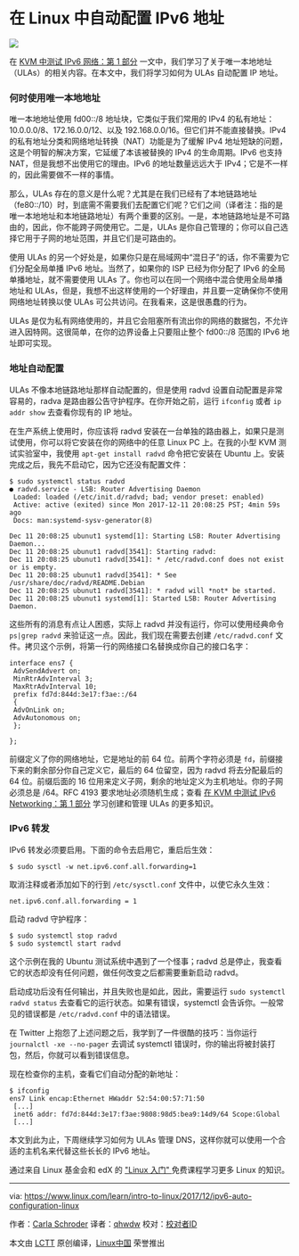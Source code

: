 在 Linux 中自动配置 IPv6 地址
======

![](https://www.linux.com/sites/lcom/files/styles/rendered_file/public/banner_5.png?itok=3kN83IjL)

在 [ KVM 中测试 IPv6 网络：第 1 部分][1] 一文中，我们学习了关于唯一本地地址（ULAs）的相关内容。在本文中，我们将学习如何为 ULAs 自动配置 IP 地址。

### 何时使用唯一本地地址

唯一本地地址使用 fd00::/8 地址块，它类似于我们常用的 IPv4 的私有地址：10.0.0.0/8、172.16.0.0/12、以及 192.168.0.0/16。但它们并不能直接替换。IPv4 的私有地址分类和网络地址转换（NAT）功能是为了缓解 IPv4 地址短缺的问题，这是个明智的解决方案，它延缓了本该被替换的 IPv4 的生命周期。IPv6 也支持 NAT，但是我想不出使用它的理由。IPv6 的地址数量远远大于 IPv4；它是不一样的，因此需要做不一样的事情。

那么，ULAs 存在的意义是什么呢？尤其是在我们已经有了本地链路地址（fe80::/10）时，到底需不需要我们去配置它们呢？它们之间（译者注：指的是唯一本地地址和本地链路地址）有两个重要的区别。一是，本地链路地址是不可路由的，因此，你不能跨子网使用它。二是，ULAs 是你自己管理的；你可以自己选择它用于子网的地址范围，并且它们是可路由的。

使用 ULAs 的另一个好处是，如果你只是在局域网中“混日子”的话，你不需要为它们分配全局单播 IPv6 地址。当然了，如果你的 ISP 已经为你分配了 IPv6 的全局单播地址，就不需要使用 ULAs 了。你也可以在同一个网络中混合使用全局单播地址和 ULAs，但是，我想不出这样使用的一个好理由，并且要一定确保你不使用网络地址转换以使 ULAs 可公共访问。在我看来，这是很愚蠢的行为。

ULAs 是仅为私有网络使用的，并且它会阻塞所有流出你的网络的数据包，不允许进入因特网。这很简单，在你的边界设备上只要阻止整个 fd00::/8 范围的 IPv6 地址即可实现。

### 地址自动配置

ULAs 不像本地链路地址那样自动配置的，但是使用 radvd 设置自动配置是非常容易的，radva 是路由器公告守护程序。在你开始之前，运行 `ifconfig` 或者 `ip addr show` 去查看你现有的 IP 地址。

在生产系统上使用时，你应该将 radvd 安装在一台单独的路由器上，如果只是测试使用，你可以将它安装在你的网络中的任意 Linux PC 上。在我的小型 KVM 测试实验室中，我使用 `apt-get install radvd` 命令把它安装在 Ubuntu 上。安装完成之后，我先不启动它，因为它还没有配置文件：
```
$ sudo systemctl status radvd
● radvd.service - LSB: Router Advertising Daemon
 Loaded: loaded (/etc/init.d/radvd; bad; vendor preset: enabled)
 Active: active (exited) since Mon 2017-12-11 20:08:25 PST; 4min 59s ago
 Docs: man:systemd-sysv-generator(8)

Dec 11 20:08:25 ubunut1 systemd[1]: Starting LSB: Router Advertising Daemon...
Dec 11 20:08:25 ubunut1 radvd[3541]: Starting radvd:
Dec 11 20:08:25 ubunut1 radvd[3541]: * /etc/radvd.conf does not exist or is empty.
Dec 11 20:08:25 ubunut1 radvd[3541]: * See /usr/share/doc/radvd/README.Debian
Dec 11 20:08:25 ubunut1 radvd[3541]: * radvd will *not* be started.
Dec 11 20:08:25 ubunut1 systemd[1]: Started LSB: Router Advertising Daemon.

```

这些所有的消息有点让人困惑，实际上 radvd 并没有运行，你可以使用经典命令 `ps|grep radvd` 来验证这一点。因此，我们现在需要去创建 `/etc/radvd.conf` 文件。拷贝这个示例，将第一行的网络接口名替换成你自己的接口名字：
```
interface ens7 {
 AdvSendAdvert on;
 MinRtrAdvInterval 3;
 MaxRtrAdvInterval 10;
 prefix fd7d:844d:3e17:f3ae::/64
 {
 AdvOnLink on;
 AdvAutonomous on;
 };

};

```

前缀定义了你的网络地址，它是地址的前 64 位。前两个字符必须是 `fd`，前缀接下来的剩余部分你自己定义它，最后的 64 位留空，因为 radvd 将去分配最后的 64 位。前缀后面的 16 位用来定义子网，剩余的地址定义为主机地址。你的子网必须总是 /64。RFC 4193 要求地址必须随机生成；查看 [在 KVM 中测试 IPv6 Networking：第 1 部分][1] 学习创建和管理 ULAs 的更多知识。

### IPv6 转发

IPv6 转发必须要启用。下面的命令去启用它，重启后生效：
```
$ sudo sysctl -w net.ipv6.conf.all.forwarding=1

```

取消注释或者添加如下的行到 `/etc/sysctl.conf` 文件中，以使它永久生效：
```
net.ipv6.conf.all.forwarding = 1
```

启动 radvd 守护程序：
```
$ sudo systemctl stop radvd
$ sudo systemctl start radvd

```

这个示例在我的 Ubuntu 测试系统中遇到了一个怪事；radvd 总是停止，我查看它的状态却没有任何问题，做任何改变之后都需要重新启动 radvd。

启动成功后没有任何输出，并且失败也是如此，因此，需要运行 `sudo systemctl radvd status` 去查看它的运行状态。如果有错误，systemctl 会告诉你。一般常见的错误都是 `/etc/radvd.conf` 中的语法错误。

在 Twitter 上抱怨了上述问题之后，我学到了一件很酷的技巧：当你运行 ` journalctl -xe --no-pager` 去调试 systemctl 错误时，你的输出将被封装打包，然后，你就可以看到错误信息。

现在检查你的主机，查看它们自动分配的新地址：
```
$ ifconfig
ens7 Link encap:Ethernet HWaddr 52:54:00:57:71:50
 [...]
 inet6 addr: fd7d:844d:3e17:f3ae:9808:98d5:bea9:14d9/64 Scope:Global
 [...]

```

本文到此为止，下周继续学习如何为 ULAs 管理 DNS，这样你就可以使用一个合适的主机名来代替这些长长的 IPv6 地址。

通过来自 Linux 基金会和 edX 的 ["Linux 入门" ][2] 免费课程学习更多 Linux 的知识。

--------------------------------------------------------------------------------

via: https://www.linux.com/learn/intro-to-linux/2017/12/ipv6-auto-configuration-linux

作者：[Carla Schroder][a]
译者：[qhwdw](https://github.com/qhwdw)
校对：[校对者ID](https://github.com/校对者ID)

本文由 [LCTT](https://github.com/LCTT/TranslateProject) 原创编译，[Linux中国](https://linux.cn/) 荣誉推出

[a]:https://www.linux.com/users/cschroder
[1]:https://www.linux.com/learn/intro-to-linux/2017/11/testing-ipv6-networking-kvm-part-1
[2]:https://training.linuxfoundation.org/linux-courses/system-administration-training/introduction-to-linux
